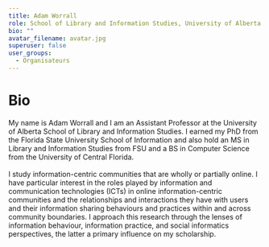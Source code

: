 ```yaml
---
title: Adam Worrall
role: School of Library and Information Studies, University of Alberta
bio: ""
avatar_filename: avatar.jpg
superuser: false
user_groups:
  - Organisateurs
---
```

# Bio
My name is Adam Worrall and I am an Assistant Professor at the University of Alberta School of Library and Information Studies. I earned my PhD from the Florida State University School of Information and also hold an MS in Library and Information Studies from FSU and a BS in Computer Science from the University of Central Florida.
<br><br>
I study information-centric communities that are wholly or partially online. I have particular interest in the roles played by information and communication technologies (ICTs) in online information-centric communities and the relationships and interactions they have with users and their information sharing behaviours and practices within and across community boundaries. I approach this research through the lenses of information behaviour, information practice, and social informatics perspectives, the latter a primary influence on my scholarship.